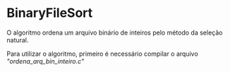 # BinaryFileSort

  O algoritmo ordena um arquivo binário de inteiros pelo método da seleção natural.
  
  Para utilizar o algoritmo, primeiro é necessário compilar o arquivo *"ordena_arq_bin_inteiro.c"*
